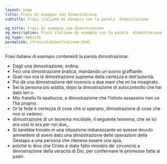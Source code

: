 ```yaml
---
layout: page
title: Frasi di esempio con dimostrazione 
subtitle: Frasi italiane di esempio con la parola  dimostrazione

og_title: Frasi di esempio con dimostrazione 
og_description: Frasi italiane di esempio con la parola  dimostrazione
og_type: website
permalink: /frasi/d/dimostrazione.html
---
```


Frasi italiane di esempio contenenti la parola dimostrazione:


- Dagli una dimostrazione, ordina.
- Feci una dimostrazione pratica, mandando un suono graffiante.
- Quel riso era la dimostrazione suprema della certezza e dell'autorità.
- Poi dà una dimostrazione del rovescio a due mani che mi ha insegnato.
- Sei la persona più adatta, dopo la dimostrazione di autocontrollo che hai dato ieri.».
- Mio fratello fa spallucce, a dimostrazione che l’istinto assassino non ce l’ha proprio.
- Or la fede è certezza di cose che si sperano, dimostrazione di cose che non si vedono.
- dimostrazione di un teorema micidiale, il seguente teorema, che se lui era così lo era per noi due,.
- Si sarebbe trovato in una situazione imbarazzante se avesse dovuto ammettere di avere dato una dimostrazione delle operazioni della Gestapo a una persona che riteneva essere una spia.
- poiché io dico che Cristo è stato fatto ministro de’ circoncisi a dimostrazione della veracità di Dio, per confermare le promesse fatte ai padri.
